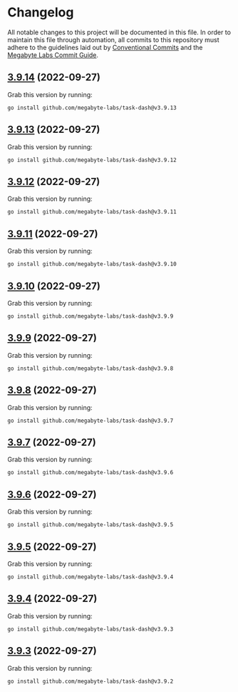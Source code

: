 # Changelog

All notable changes to this project will be documented in this file. In order to maintain this file through automation, all commits to this repository must adhere to the guidelines laid out by [Conventional Commits](https://conventionalcommits.org) and the [Megabyte Labs Commit Guide](https://megabyte.space/docs/contributing/commits).

## [3.9.14](https://gitlab.com/megabyte-labs/go/cli/task-dash/compare/v3.9.13...v3.9.14) (2022-09-27)





Grab this version by running:


```shell
go install github.com/megabyte-labs/task-dash@v3.9.13
```

## [3.9.13](https://gitlab.com/megabyte-labs/go/cli/task-dash/compare/v3.9.12...v3.9.13) (2022-09-27)





Grab this version by running:


```shell
go install github.com/megabyte-labs/task-dash@v3.9.12
```

## [3.9.12](https://gitlab.com/megabyte-labs/go/cli/task-dash/compare/v3.9.11...v3.9.12) (2022-09-27)





Grab this version by running:


```shell
go install github.com/megabyte-labs/task-dash@v3.9.11
```

## [3.9.11](https://gitlab.com/megabyte-labs/go/cli/task-dash/compare/v3.9.10...v3.9.11) (2022-09-27)





Grab this version by running:


```shell
go install github.com/megabyte-labs/task-dash@v3.9.10
```

## [3.9.10](https://gitlab.com/megabyte-labs/go/cli/task-dash/compare/v3.9.9...v3.9.10) (2022-09-27)





Grab this version by running:


```shell
go install github.com/megabyte-labs/task-dash@v3.9.9
```

## [3.9.9](https://gitlab.com/megabyte-labs/go/cli/task-dash/compare/v3.9.8...v3.9.9) (2022-09-27)





Grab this version by running:


```shell
go install github.com/megabyte-labs/task-dash@v3.9.8
```

## [3.9.8](https://gitlab.com/megabyte-labs/go/cli/task-dash/compare/v3.9.7...v3.9.8) (2022-09-27)





Grab this version by running:


```shell
go install github.com/megabyte-labs/task-dash@v3.9.7
```

## [3.9.7](https://gitlab.com/megabyte-labs/go/cli/task-dash/compare/v3.9.6...v3.9.7) (2022-09-27)





Grab this version by running:


```shell
go install github.com/megabyte-labs/task-dash@v3.9.6
```

## [3.9.6](https://gitlab.com/megabyte-labs/go/cli/task-dash/compare/v3.9.5...v3.9.6) (2022-09-27)





Grab this version by running:


```shell
go install github.com/megabyte-labs/task-dash@v3.9.5
```

## [3.9.5](https://gitlab.com/megabyte-labs/go/cli/task-dash/compare/v3.9.4...v3.9.5) (2022-09-27)





Grab this version by running:


```shell
go install github.com/megabyte-labs/task-dash@v3.9.4
```

## [3.9.4](https://gitlab.com/megabyte-labs/go/cli/task-dash/compare/v3.9.3...v3.9.4) (2022-09-27)





Grab this version by running:


```shell
go install github.com/megabyte-labs/task-dash@v3.9.3
```

## [3.9.3](https://gitlab.com/megabyte-labs/go/cli/task-dash/compare/v3.9.2...v3.9.3) (2022-09-27)





Grab this version by running:


```shell
go install github.com/megabyte-labs/task-dash@v3.9.2
```
